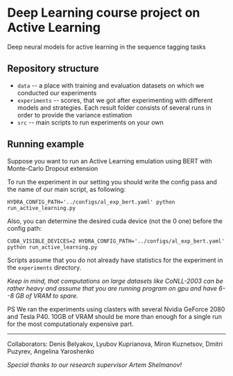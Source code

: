 # Deep Learning course project on Active Learning
Deep neural models for active learning in the sequence tagging tasks

## Repository structure
- `data` -- a place with training and evaluation datasets on which we conducted our experiments
- `experiments` -- scores, that we got after experimenting with different models and strategies. Each result folder consists
of several runs in order to provide the variance estimation
- `src` -- main scripts to run experiments on your own

## Running example

Suppose you want to run an Active Learning emulation using BERT with Monte-Carlo Dropout extension

To run the experiment in our setting you should write the config pass and the name of our main script, as following:
    
    HYDRA_CONFIG_PATH='../configs/al_exp_bert.yaml' python run_active_learning.py

Also, you can determine the desired cuda device (not the 0 one) before the config path:

    CUDA_VISIBLE_DEVICES=2 HYDRA_CONFIG_PATH='../configs/al_exp_bert.yaml' python run_active_learning.py
    
Scripts assume that you do not already have statistics for the experiment in the `experiments` directory.

*Keep in mind, that computations on large datasets like CoNLL-2003 can be rather heavy and assume that you are running program on gpu and have 6--8 GB of VRAM to spare.*

PS We ran the experiments using clasters with several Nvidia GeForce 2080 and Tesla P40. 10GB of VRAM should be more than enough for a single run for the most computationaly expensive part.

---
Collaborators: Denis Belyakov, Lyubov Kuprianova, Miron Kuznetsov, Dmitri Puzyrev, Angelina Yaroshenko

*Special thanks to our research supervisor Artem Shelmanov!*
